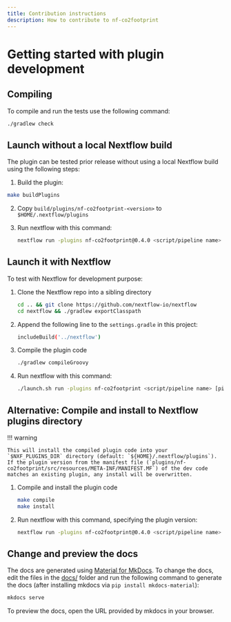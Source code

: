 ```yaml
---
title: Contribution instructions
description: How to contribute to nf-co2footprint
---
```


# Getting started with plugin development

## Compiling

To compile and run the tests use the following command:

```bash
./gradlew check
```

## Launch without a local Nextflow build

The plugin can be tested prior release without using a local Nextflow build using the following steps:

1. Build the plugin: 

```bash
make buildPlugins
```

2. Copy `build/plugins/nf-co2footprint-<version>` to `$HOME/.nextflow/plugins`
4. Run nextflow with this command:

   ```bash
   nextflow run -plugins nf-co2footprint@0.4.0 <script/pipeline name> [pipeline params]
   ```

## Launch it with Nextflow

To test with Nextflow for development purpose:

1. Clone the Nextflow repo into a sibling directory

   ```bash
   cd .. && git clone https://github.com/nextflow-io/nextflow
   cd nextflow && ./gradlew exportClasspath
   ```

2. Append the following line to the `settings.gradle` in this project:

   ```bash
   includeBuild('../nextflow')
   ```

3. Compile the plugin code

   ```bash
   ./gradlew compileGroovy
   ```

4. Run nextflow with this command:

   ```bash
   ./launch.sh run -plugins nf-co2footprint <script/pipeline name> [pipeline params]
   ```

## Alternative: Compile and install to Nextflow plugins directory

!!! warning

    This will install the compiled plugin code into your `$NXF_PLUGINS_DIR` directory (default: `${HOME}/.nextflow/plugins`). 
    If the plugin version from the manifest file (`plugins/nf-co2footprint/src/resources/META-INF/MANIFEST.MF`) of the dev code matches an existing plugin, any install will be overwritten.

1. Compile and install the plugin code

   ```bash
   make compile
   make install
   ```

2. Run nextflow with this command, specifying the plugin version:

   ```bash
   nextflow run -plugins nf-co2footprint@0.4.0 <script/pipeline name> [pipeline params]
   ```


## Change and preview the docs

The docs are generated using [Material for MkDocs](https://squidfunk.github.io/mkdocs-material/). To change the docs, edit the files in the [docs/](docs/) folder and run the following command to generate the docs (after installing mkdocs via `pip install mkdocs-material`):

```bash
mkdocs serve
```

To preview the docs, open the URL provided by mkdocs in your browser.